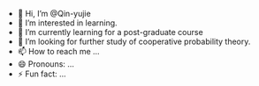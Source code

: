 - 👋 Hi, I’m @Qin-yujie
- 👀 I’m interested in learning.
- 🌱 I’m currently learning for a post-graduate course
- 💞️ I’m looking for further study of cooperative probability theory.
- 📫 How to reach me ...
- 😄 Pronouns: ...
- ⚡ Fun fact: ...

<!---
Qin-yujie/Qin-yujie is a ✨ special ✨ repository because its `README.md` (this file) appears on your GitHub profile.
You can click the Preview link to take a look at your changes.
--->
